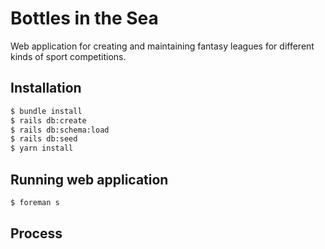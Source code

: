# Bottles in the Sea

Web application for creating and maintaining fantasy leagues for different kinds of sport competitions.

## Installation

```bash
$ bundle install
$ rails db:create
$ rails db:schema:load
$ rails db:seed
$ yarn install
```

## Running web application

```bash
$ foreman s
```

## Process

